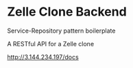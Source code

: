 # Zelle Clone Backend

Service-Repository pattern boilerplate

A RESTful API for a Zelle clone

<http://3.144.234.197/docs>